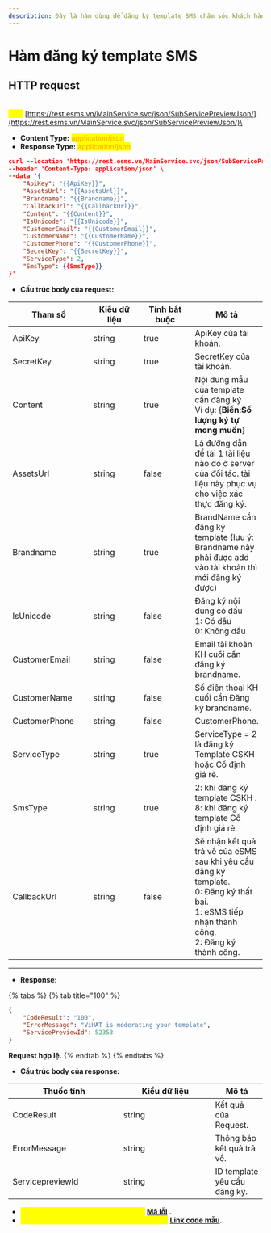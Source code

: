```yaml
---
description: Đây là hàm dùng để đăng ký template SMS chăm sóc khách hàng.
---
```


# Hàm đăng ký template SMS

## HTTP request

\
<mark style="color:yellow;">**`POST`**</mark> [https://rest.esms.vn/MainService.svc/json/SubServicePreviewJson/](https://rest.esms.vn/MainService.svc/json/SubServicePreviewJson/)\


* **Content Type:** <mark style="color:orange;">application/json</mark>
* **Response Type:** <mark style="color:orange;">application/json</mark>

```json
curl --location 'https://rest.esms.vn/MainService.svc/json/SubServicePreviewJson/' \
--header 'Content-Type: application/json' \
--data '{
    "ApiKey": "{{ApiKey}}",
    "AssetsUrl": "{{AssetsUrl}}",
    "Brandname": "{{Brandname}}",
    "CallbackUrl": "{{CallbackUrl}}",
    "Content": "{{Content}}",
    "IsUnicode": "{{IsUnicode}}",
    "CustomerEmail": "{{CustomerEmail}}",
    "CustomerName": "{{CustomerName}}",
    "CustomerPhone": "{{CustomerPhone}}",
    "SecretKey": "{{SecretKey}}",
    "ServiceType": 2,
    "SmsType": {{SmsType}}
}'
```

* **Cấu trúc body của request:**

<table><thead><tr><th width="167">Tham số</th><th width="126">Kiểu dữ liệu </th><th width="134" data-type="checkbox">Tính bắt buộc</th><th>Mô tả</th></tr></thead><tbody><tr><td>ApiKey</td><td>string</td><td>true</td><td>ApiKey của tài khoản.</td></tr><tr><td>SecretKey</td><td>string</td><td>true</td><td>SecretKey của tài khoản.</td></tr><tr><td>Content</td><td>string</td><td>true</td><td>Nội dung mẫu của template cần đăng ký<br>Ví dụ: {<strong>Biến</strong>:<strong>Số lượng ký tự mong muốn</strong>}</td></tr><tr><td>AssetsUrl</td><td>string</td><td>false</td><td>Là đường dẫn để tài 1 tài liệu nào đó ở server của đối tác. tài liệu này phục vụ cho việc xác thực đăng ký.</td></tr><tr><td>Brandname</td><td>string</td><td>true</td><td>BrandName cần đăng ký template (lưu ý: Brandname này phải được add vào tài khoản thì mới đăng ký được)</td></tr><tr><td>IsUnicode</td><td>string</td><td>false</td><td>Đăng ký nội dung có dấu<br>1: Có dấu<br>0: Không dấu</td></tr><tr><td>CustomerEmail</td><td>string</td><td>false</td><td>Email tài khoản KH cuối cần đăng ký brandname.</td></tr><tr><td>CustomerName</td><td>string</td><td>false</td><td>Số điện thoại KH cuối cần Đăng ký brandname.</td></tr><tr><td>CustomerPhone</td><td>string</td><td>false</td><td>CustomerPhone.</td></tr><tr><td>ServiceType</td><td>string</td><td>true</td><td>ServiceType = 2 là đăng ký Template CSKH hoặc Cố định giá rẻ.</td></tr><tr><td>SmsType</td><td>string</td><td>true</td><td>2: khi đăng ký template CSKH .<br>8: khi đăng ký template Cố định giá rẻ.</td></tr><tr><td>CallbackUrl</td><td>string</td><td>false</td><td>Sẽ nhận kết quả trả về của eSMS sau khi yêu cầu đăng ký template. <br>0: Đăng ký thất bại.<br>1: eSMS tiếp nhận thành công.<br>2: Đăng ký thành công.</td></tr></tbody></table>

***

* **Response:**

{% tabs %}
{% tab title="100" %}
```json
{
    "CodeResult": "100",
    "ErrorMessage": "ViHAT is moderating your template",
    "ServicePreviewId": 52353
}
```

**Request hợp lệ.**
{% endtab %}
{% endtabs %}

* **Cấu trúc body của response:**

<table><thead><tr><th width="204">Thuốc tính</th><th width="166">Kiểu dữ liệu</th><th>Mô tả</th></tr></thead><tbody><tr><td>CodeResult</td><td>string</td><td>Kết quả của Request.</td></tr><tr><td>ErrorMessage</td><td>string</td><td>Thông báo kết quả trả về.</td></tr><tr><td>ServicepreviewId</td><td>string</td><td>ID template yêu cầu đăng ký.</td></tr></tbody></table>

* _<mark style="color:yellow;">**Thông tin chi tiết mã lỗi xem ở bảng:**</mark>_ [**Mã lỗi**](../bang-ma-loi.md) **.**
* _<mark style="color:yellow;">**Lấy code mẫu các ngôn ngữ trên Postman:**</mark>_ [**Link code mẫu**](https://samplefordevelopers.esms.vn/#12f5e80f-025c-4c9c-9c9c-b42622ea8af2)**.**
